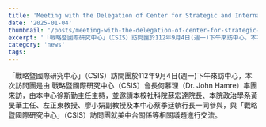 ```yaml
---
title: 'Meeting with the Delegation of Center for Strategic and International Studies'
date: '2025-01-04'
thumbnail: '/posts/meeting-with-the-delegation-of-center-for-strategic-and-international-studies/img-01.jpg'
excerpt: '「戰略暨國際研究中心」（CSIS）訪問團於112年9月4日(週一)下午來訪中心，本次訪問團是由 戰略暨國際研究中心（CSIS）會長何慕理（Dr. John Hamre）率團來訪，由本中心徐斯勤主任主持'
category: 'news'
tags:
---
```


「戰略暨國際研究中心」（CSIS）訪問團於112年9月4日(週一)下午來訪中心，本次訪問團是由 戰略暨國際研究中心（CSIS）會長何慕理（Dr. John Hamre）率團來訪，由本中心徐斯勤主任主持，並邀請本校社科院蘇宏達院長、本院政治學系黃旻華主任、左正東教授、廖小娟副教授及本中心蔡季廷執行長一同參與，與「戰略暨國際研究中心」（CSIS）訪問團就美中台關係等相關議題進行交流。
